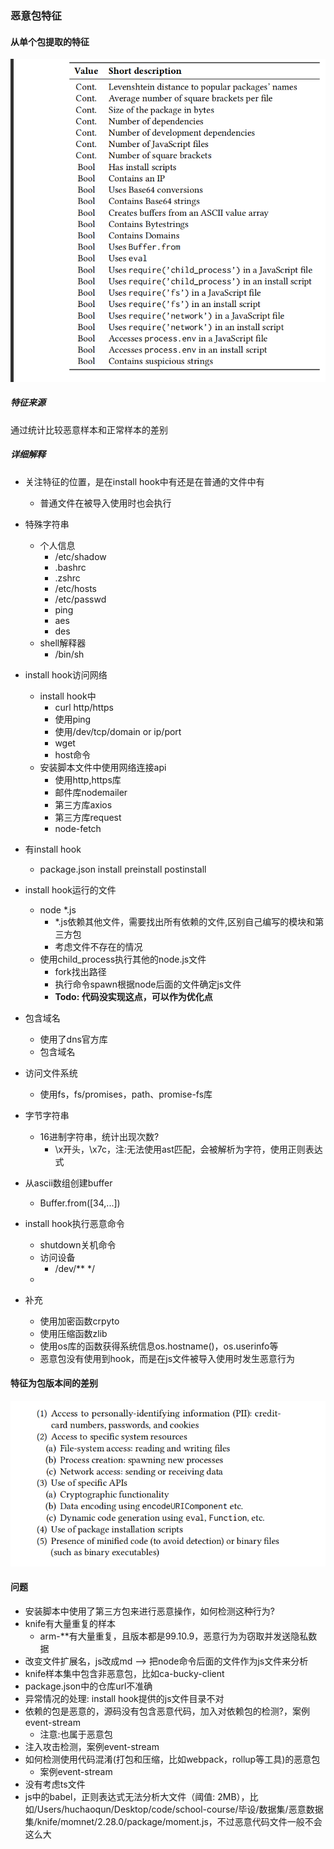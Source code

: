 ### 恶意包特征  

#### 从单个包提取的特征

 <img src="./img/截屏2023-01-15 14.17.39.png"/>  

##### 特征来源

通过统计比较恶意样本和正常样本的差别

##### 详细解释
- 关注特征的位置，是在install hook中有还是在普通的文件中有
  - 普通文件在被导入使用时也会执行
- 特殊字符串
  - 个人信息
    - /etc/shadow
    - .bashrc
    - .zshrc
    - /etc/hosts
    - /etc/passwd
    - ping
    - aes
    - des
  - shell解释器
    - /bin/sh

- install hook访问网络
  - install hook中
    - curl http/https
    - 使用ping
    - 使用/dev/tcp/domain or ip/port
    - wget
    - host命令
  - 安装脚本文件中使用网络连接api
    - 使用http,https库
    - 邮件库nodemailer
    - 第三方库axios
    - 第三方库request
    - node-fetch
- 有install hook
  - package.json install preinstall postinstall
- install hook运行的文件
  - node *.js
    - *.js依赖其他文件，需要找出所有依赖的文件,区别自己编写的模块和第三方包
    - 考虑文件不存在的情况
  - 使用child_process执行其他的node.js文件
    - fork找出路径
    - 执行命令spawn根据node后面的文件确定js文件
    - **Todo: 代码没实现这点，可以作为优化点**
- 包含域名
  - 使用了dns官方库
  - 包含域名
- 访问文件系统
  - 使用fs，fs/promises，path、promise-fs库
- 字节字符串
  - 16进制字符串，统计出现次数?
    - \x开头，\x7c，注:无法使用ast匹配，会被解析为字符，使用正则表达式
- 从ascii数组创建buffer
  - Buffer.from([34,...])
- install hook执行恶意命令
  - shutdown关机命令
  - 访问设备
    - /dev/** */
  - 
- 补充
  - 使用加密函数crpyto
  - 使用压缩函数zlib
  - 使用os库的函数获得系统信息os.hostname()，os.userinfo等
  - 恶意包没有使用到hook，而是在js文件被导入使用时发生恶意行为

#### 特征为包版本间的差别

 <img src="./img/截屏2023-01-15%2014.18.08.png"/>

#### 问题

+ 安装脚本中使用了第三方包来进行恶意操作，如何检测这种行为?
+ knife有大量重复的样本
  + arm-**有大量重复，且版本都是99.10.9，恶意行为为窃取并发送隐私数据
+ 改变文件扩展名，js改成md --> 把node命令后面的文件作为js文件来分析
+ knife样本集中包含非恶意包，比如ca-bucky-client
+ package.json中的仓库url不准确
+ 异常情况的处理: install hook提供的js文件目录不对
+ 依赖的包是恶意的，源码没有包含恶意代码，加入对依赖包的检测?，案例event-stream
  + 注意:也属于恶意包
+ 注入攻击检测，案例event-stream
+ 如何检测使用代码混淆(打包和压缩，比如webpack，rollup等工具)的恶意包
  + 案例event-stream
+ 没有考虑ts文件
+ js中的babel，正则表达式无法分析大文件（阈值: 2MB），比如/Users/huchaoqun/Desktop/code/school-course/毕设/数据集/恶意数据集/knife/momnet/2.28.0/package/moment.js，不过恶意代码文件一般不会这么大

